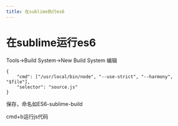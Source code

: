 ```yaml
---
title: 在sublime执行es6
---
```


# 在sublime运行es6
Tools->Build System->New Build System
编辑
```
{
    "cmd": ["/usr/local/bin/node", "--use-strict", "--harmony", "$file"],
    "selector": "source.js"
}
```
保存，命名如ES6-sublime-build

cmd+b运行js代码


                      